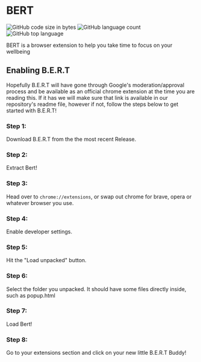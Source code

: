 # BERT

![GitHub code size in bytes](https://img.shields.io/github/languages/code-size/ReCore-sys/BERT?style=flat-square&logo=svelte)
![GitHub language count](https://img.shields.io/github/languages/count/ReCore-sys/BERT?style=flat-square&logo=svelte)
![GitHub top language](https://img.shields.io/github/languages/top/ReCore-sys/BERT?style=flat-square&logo=svelte)

BERT is a browser extension to help you take time to focus on your wellbeing

## Enabling B.E.R.T

Hopefully B.E.R.T will have gone through Google's moderation/approval process and be available as an official chrome extension at the time you are reading this. If it has we will make sure that link is available in our repository's readme file, however if not, follow the steps below to get started with B.E.R.T!

### Step 1:
Download B.E.R.T from the the most recent Release.
### Step 2:
Extract Bert!
### Step 3:
Head over to ```chrome://extensions```, or swap out chrome for brave, opera or whatever browser you use.
### Step 4:
Enable developer settings.
### Step 5:
Hit the "Load unpacked" button.
### Step 6:
Select the folder you unpacked. It should have some files directly inside, such as popup.html
### Step 7:
Load Bert!
### Step 8:
Go to your extensions section and click on your new little B.E.R.T Buddy!
